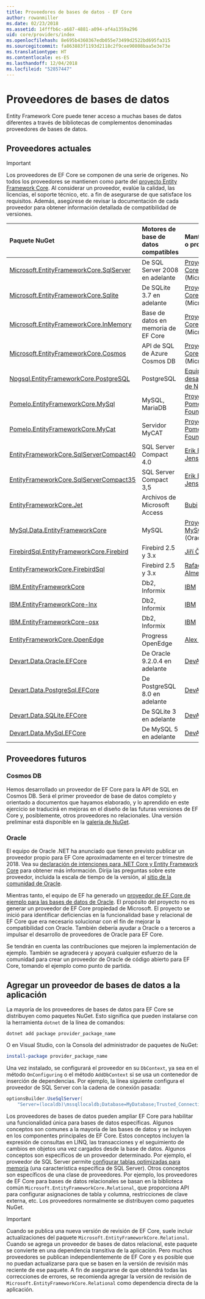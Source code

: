 ```yaml
---
title: Proveedores de bases de datos - EF Core
author: rowanmiller
ms.date: 02/23/2018
ms.assetid: 14fffb6c-a687-4881-a094-af4a1359a296
uid: core/providers/index
ms.openlocfilehash: 8e695b4360367edb055e73499d2522bd695fa315
ms.sourcegitcommit: fa863883f1193d2118c2f9cee90808baa5e3e73e
ms.translationtype: HT
ms.contentlocale: es-ES
ms.lasthandoff: 12/04/2018
ms.locfileid: "52857447"
---
```

# <a name="database-providers"></a>Proveedores de bases de datos

Entity Framework Core puede tener acceso a muchas bases de datos diferentes a través de bibliotecas de complementos denominadas proveedores de bases de datos.

## <a name="current-providers"></a>Proveedores actuales
> [!IMPORTANT]  
> Los proveedores de EF Core se componen de una serie de orígenes. No todos los proveedores se mantienen como parte del [proyecto Entity Framework Core](https://github.com/aspnet/EntityFrameworkCore). Al considerar un proveedor, evalúe la calidad, las licencias, el soporte técnico, etc. a fin de asegurarse de que satisface los requisitos. Además, asegúrese de revisar la documentación de cada proveedor para obtener información detallada de compatibilidad de versiones.

| Paquete NuGet                                                                                                        | Motores de base de datos compatibles | Mantenedor o proveedor                                                           | Notas o requisitos | Vínculos útiles                                                                                                                                                                                       |
|:---------------------------------------------------------------------------------------------------------------------|:---------------------------|:------------------------------------------------------------------------------|:---------------------|:---------------------------------------------------------------------------------------------------------------------------------------------------------------------------------------------------|
| [Microsoft.EntityFrameworkCore.SqlServer](https://www.nuget.org/packages/Microsoft.EntityFrameworkCore.SqlServer)    | De SQL Server 2008 en adelante    | [Proyecto EF Core](https://github.com/aspnet/EntityFrameworkCore/) (Microsoft) |                      | [Documentación](xref:core/providers/sql-server/index)                                                                                                                                                       |
| [Microsoft.EntityFrameworkCore.Sqlite](https://www.nuget.org/packages/Microsoft.EntityFrameworkCore.Sqlite)          | De SQLite 3.7 en adelante         | [Proyecto EF Core](https://github.com/aspnet/EntityFrameworkCore/) (Microsoft) |                      | [Documentación](xref:core/providers/sqlite/index)                                                                                                                                                           |
| [Microsoft.EntityFrameworkCore.InMemory](https://www.nuget.org/packages/Microsoft.EntityFrameworkCore.InMemory)      | Base de datos en memoria de EF Core | [Proyecto EF Core](https://github.com/aspnet/EntityFrameworkCore/) (Microsoft) | Solo para pruebas     | [Documentación](xref:core/providers/in-memory/index)                                                                                                                                                        |
| [Microsoft.EntityFrameworkCore.Cosmos](https://www.nuget.org/packages/Microsoft.EntityFrameworkCore.Cosmos)          | API de SQL de Azure Cosmos DB    | [Proyecto EF Core](https://github.com/aspnet/EntityFrameworkCore/) (Microsoft) | Solo versión preliminar         | [blog](https://blogs.msdn.microsoft.com/dotnet/2018/10/17/announcing-entity-framework-core-2-2-preview-3/)                                                                                         |
| [Npgsql.EntityFrameworkCore.PostgreSQL](https://www.nuget.org/packages/Npgsql.EntityFrameworkCore.PostgreSQL)        | PostgreSQL                 | [Equipo de desarrollo de Npgsql](https://github.com/npgsql)                          |                      | [Documentación](http://www.npgsql.org/efcore/index.html)                                                                                                                                                    |
| [Pomelo.EntityFrameworkCore.MySql](https://www.nuget.org/packages/Pomelo.EntityFrameworkCore.MySql)                  | MySQL, MariaDB             | [Proyecto Pomelo Foundation](https://github.com/PomeloFoundation)              |                      | [Archivo Léame](https://github.com/PomeloFoundation/Pomelo.EntityFrameworkCore.MySql/blob/master/README.md)                                                                                               |
| [Pomelo.EntityFrameworkCore.MyCat](https://www.nuget.org/packages/Pomelo.EntityFrameworkCore.MyCat)                  | Servidor MyCAT               | [Proyecto Pomelo Foundation](https://github.com/PomeloFoundation)              | Solo versión preliminar      | [Archivo Léame](https://github.com/PomeloFoundation/Pomelo.EntityFrameworkCore.MyCat/blob/master/README.md)                                                                                               |
| [EntityFrameworkCore.SqlServerCompact40](https://www.nuget.org/packages/EntityFrameworkCore.SqlServerCompact40)      | SQL Server Compact 4.0     | [Erik Ejlskov Jensen](https://github.com/ErikEJ/)                             | .NET Framework       | [Wiki](https://github.com/ErikEJ/EntityFramework.SqlServerCompact/wiki/Using-EF-Core-with-SQL-Server-Compact-in-Traditional-.NET-Applications)                                                     |
| [EntityFrameworkCore.SqlServerCompact35](https://www.nuget.org/packages/EntityFrameworkCore.SqlServerCompact35)      | SQL Server Compact 3,5     | [Erik Ejlskov Jensen](https://github.com/ErikEJ/)                             | .NET Framework       | [Wiki](https://github.com/ErikEJ/EntityFramework.SqlServerCompact/wiki/Using-EF-Core-with-SQL-Server-Compact-in-Traditional-.NET-Applications)                                                     |
| [EntityFrameworkCore.Jet](https://www.nuget.org/packages/EntityFrameworkCore.Jet/)                                   | Archivos de Microsoft Access     | [Bubi](https://github.com/bubibubi)                                           | .NET Framework       | [Archivo Léame](https://github.com/bubibubi/EntityFrameworkCore.Jet/blob/master/docs/README.md)                                                                                                           |
| [MySql.Data.EntityFrameworkCore](https://www.nuget.org/packages/MySql.Data.EntityFrameworkCore)                      | MySQL                      | [Proyecto MySQL](http://dev.mysql.com) (Oracle)                                |                      | [Documentación](https://dev.mysql.com/doc/connector-net/en/connector-net-entityframework-core.html)                                                                                                         |
| [FirebirdSql.EntityFrameworkCore.Firebird](https://www.nuget.org/packages/FirebirdSql.EntityFrameworkCore.Firebird/) | Firebird 2.5 y 3.x       | [Jiří Činčura](https://github.com/cincuranet)                                 |                      | [Documentación](https://github.com/cincuranet/FirebirdSql.Data.FirebirdClient/blob/master/Provider/docs/entity-framework-core.md)                                                                           |
| [EntityFrameworkCore.FirebirdSql](https://www.nuget.org/packages/EntityFrameworkCore.FirebirdSql/)                   | Firebird 2.5 y 3.x       | [Rafael Almeida](https://github.com/ralmsdeveloper)                           |                      | [Wiki](https://github.com/ralmsdeveloper/EntityFrameworkCore.FirebirdSQL/wiki)                                                                                                                     |
| [IBM.EntityFrameworkCore](https://www.nuget.org/packages/IBM.EntityFrameworkCore)                                    | Db2, Informix              | [IBM](https://ibm.com)                                                        | Versión de Windows      | [blog](https://www.ibm.com/developerworks/community/blogs/96960515-2ea1-4391-8170-b0515d08e4da/entry/Creating_Entity_Data_Model_using_IBM_Data_Server_providers_for_Entity_Framework_Core?lang=en) |
| [IBM.EntityFrameworkCore-lnx](https://www.nuget.org/packages/IBM.EntityFrameworkCore-lnx)                            | Db2, Informix              | [IBM](https://ibm.com)                                                        | Versión de Linux        | [blog](https://www.ibm.com/developerworks/community/blogs/96960515-2ea1-4391-8170-b0515d08e4da/entry/Creating_Entity_Data_Model_using_IBM_Data_Server_providers_for_Entity_Framework_Core?lang=en) |
| [IBM.EntityFrameworkCore-osx](https://www.nuget.org/packages/IBM.EntityFrameworkCore-osx)                            | Db2, Informix              | [IBM](https://ibm.com)                                                        | Versión de macOS        | [blog](https://www.ibm.com/developerworks/community/blogs/96960515-2ea1-4391-8170-b0515d08e4da/entry/Creating_Entity_Data_Model_using_IBM_Data_Server_providers_for_Entity_Framework_Core?lang=en) |
| [EntityFrameworkCore.OpenEdge](https://www.nuget.org/packages/EntityFrameworkCore.OpenEdge/)                         | Progress OpenEdge          | [Alex Wiese](https://github.com/alexwiese)                                    |                      | [Archivo Léame](https://github.com/alexwiese/EntityFrameworkCore.OpenEdge/blob/master/README.md)                                                                                                          |
| [Devart.Data.Oracle.EFCore](https://www.nuget.org/packages/Devart.Data.Oracle.EFCore/)                               | De Oracle 9.2.0.4 en adelante     | [DevArt](https://www.devart.com/)                                             | Pagado                 | [Documentación](https://www.devart.com/dotconnect/oracle/docs/)                                                                                                                                             |
| [Devart.Data.PostgreSql.EFCore](https://www.nuget.org/packages/Devart.Data.PostgreSql.EFCore/)                       | De PostgreSQL 8.0 en adelante     | [DevArt](https://www.devart.com/)                                             | Pagado                 | [Documentación](https://www.devart.com/dotconnect/postgresql/docs/)                                                                                                                                         |
| [Devart.Data.SQLite.EFCore](https://www.nuget.org/packages/Devart.Data.SQLite.EFCore/)                               | De SQLite 3 en adelante           | [DevArt](https://www.devart.com/)                                             | Pagado                 | [Documentación](https://www.devart.com/dotconnect/sqlite/docs/)                                                                                                                                             |
| [Devart.Data.MySql.EFCore](https://www.nuget.org/packages/Devart.Data.MySql.EFCore/)                                 | De MySQL 5 en adelante            | [DevArt](https://www.devart.com/)                                             | Pagado                 | [Documentación](https://www.devart.com/dotconnect/mysql/docs/)                                                                                                                                              |

## <a name="future-providers"></a>Proveedores futuros

### <a name="cosmos-db"></a>Cosmos DB

Hemos desarrollado un proveedor de EF Core para la API de SQL en Cosmos DB.
Será el primer proveedor de base de datos completo y orientado a documentos que hayamos elaborado, y lo aprendido en este ejercicio se traducirá en mejoras en el diseño de las futuras versiones de EF Core y, posiblemente, otros proveedores no relacionales.
Una versión preliminar está disponible en la [galería de NuGet](https://www.nuget.org/packages/Microsoft.EntityFrameworkCore.Cosmos).

### <a name="oracle"></a>Oracle
El equipo de Oracle .NET ha anunciado que tienen previsto publicar un proveedor propio para EF Core aproximadamente en el tercer trimestre de 2018. Vea su [declaración de intenciones para .NET Core y Entity Framework Core](http://www.oracle.com/technetwork/topics/dotnet/tech-info/odpnet-dotnet-ef-core-sod-4395108.pdf) para obtener más información.
Dirija las preguntas sobre este proveedor, incluida la escala de tiempo de la versión, al [sitio de la comunidad de Oracle](https://community.oracle.com/).

Mientras tanto, el equipo de EF ha generado un [proveedor de EF Core de ejemplo para las bases de datos de Oracle](https://github.com/aspnet/EntityFrameworkCore/tree/master/samples/OracleProvider).
El propósito del proyecto no es generar un proveedor de EF Core propiedad de Microsoft.
El proyecto se inició para identificar deficiencias en la funcionalidad base y relacional de EF Core que era necesario solucionar con el fin de mejorar la compatibilidad con Oracle.
También debería ayudar a Oracle o a terceros a impulsar el desarrollo de proveedores de Oracle para EF Core.

Se tendrán en cuenta las contribuciones que mejoren la implementación de ejemplo.
También se agradecerá y apoyará cualquier esfuerzo de la comunidad para crear un proveedor de Oracle de código abierto para EF Core, tomando el ejemplo como punto de partida.

## <a name="adding-a-database-provider-to-your-application"></a>Agregar un proveedor de bases de datos a la aplicación

La mayoría de los proveedores de bases de datos para EF Core se distribuyen como paquetes NuGet. Esto significa que pueden instalarse con la herramienta `dotnet` de la línea de comandos:

``` console
dotnet add package provider_package_name
```

O en Visual Studio, con la Consola del administrador de paquetes de NuGet:

``` powershell
install-package provider_package_name
```

Una vez instalado, se configurará el proveedor en su `DbContext`, ya sea en el método `OnConfiguring` o el método `AddDbContext` si se usa un contenedor de inserción de dependencias.
Por ejemplo, la línea siguiente configura el proveedor de SQL Server con la cadena de conexión pasada:

``` csharp
optionsBuilder.UseSqlServer(
    "Server=(localdb)\mssqllocaldb;Database=MyDatabase;Trusted_Connection=True;");
```  

Los proveedores de bases de datos pueden ampliar EF Core para habilitar una funcionalidad única para bases de datos específicas.
Algunos conceptos son comunes a la mayoría de las bases de datos y se incluyen en los componentes principales de EF Core.
Estos conceptos incluyen la expresión de consultas en LINQ, las transacciones y el seguimiento de cambios en objetos una vez cargados desde la base de datos.
Algunos conceptos son específicos de un proveedor determinado.
Por ejemplo, el proveedor de SQL Server permite [configurar tablas optimizadas para memoria](xref:core/providers/sql-server/memory-optimized-tables) (una característica específica de SQL Server).
Otros conceptos son específicos de una clase de proveedores.
Por ejemplo, los proveedores de EF Core para bases de datos relacionales se basan en la biblioteca común `Microsoft.EntityFrameworkCore.Relational`, que proporciona API para configurar asignaciones de tabla y columna, restricciones de clave externa, etc. Los proveedores normalmente se distribuyen como paquetes NuGet.

> [!IMPORTANT]  
> Cuando se publica una nueva versión de revisión de EF Core, suele incluir actualizaciones del paquete `Microsoft.EntityFrameworkCore.Relational`.
> Cuando se agrega un proveedor de bases de datos relacional, este paquete se convierte en una dependencia transitiva de la aplicación.
> Pero muchos proveedores se publican independientemente de EF Core y es posible que no puedan actualizarse para que se basen en la versión de revisión más reciente de ese paquete.
> A fin de asegurarse de que obtendrá todas las correcciones de errores, se recomienda agregar la versión de revisión de `Microsoft.EntityFrameworkCore.Relational` como dependencia directa de la aplicación.
